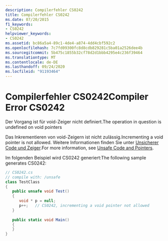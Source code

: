 ```yaml
---
description: Compilerfehler CS0242
title: Compilerfehler CS0242
ms.date: 07/20/2015
f1_keywords:
- CS0242
helpviewer_keywords:
- CS0242
ms.assetid: bc86a5a4-89c1-4de4-a874-4dd4cbf592c2
ms.openlocfilehash: 7c7fd09300fc8d8cdb829281c5ba01a2526dee4b
ms.sourcegitcommit: 5b475c1855b32cf78d2d1bbb4295e4c236f39464
ms.translationtype: MT
ms.contentlocale: de-DE
ms.lasthandoff: 09/24/2020
ms.locfileid: "91193464"
---
```

# <a name="compiler-error-cs0242"></a><span data-ttu-id="3d165-103">Compilerfehler CS0242</span><span class="sxs-lookup"><span data-stu-id="3d165-103">Compiler Error CS0242</span></span>

<span data-ttu-id="3d165-104">Der Vorgang ist für void-Zeiger nicht definiert.</span><span class="sxs-lookup"><span data-stu-id="3d165-104">The operation in question is undefined on void pointers</span></span>  
  
 <span data-ttu-id="3d165-105">Das Inkrementieren von void-Zeigern ist nicht zulässig.</span><span class="sxs-lookup"><span data-stu-id="3d165-105">Incrementing a void pointer is not allowed.</span></span> <span data-ttu-id="3d165-106">Weitere Informationen finden Sie unter [Unsicherer Code und Zeiger](../programming-guide/unsafe-code-pointers/index.md).</span><span class="sxs-lookup"><span data-stu-id="3d165-106">For more information, see [Unsafe Code and Pointers](../programming-guide/unsafe-code-pointers/index.md).</span></span>  
  
 <span data-ttu-id="3d165-107">Im folgenden Beispiel wird CS0242 generiert:</span><span class="sxs-lookup"><span data-stu-id="3d165-107">The following sample generates CS0242:</span></span>  
  
```csharp  
// CS0242.cs  
// compile with: /unsafe  
class TestClass  
{  
   public unsafe void Test()  
   {  
      void * p = null;  
      p++;   // CS0242, incrementing a void pointer not allowed  
   }  
  
   public static void Main()  
   {  
   }  
}  
```
